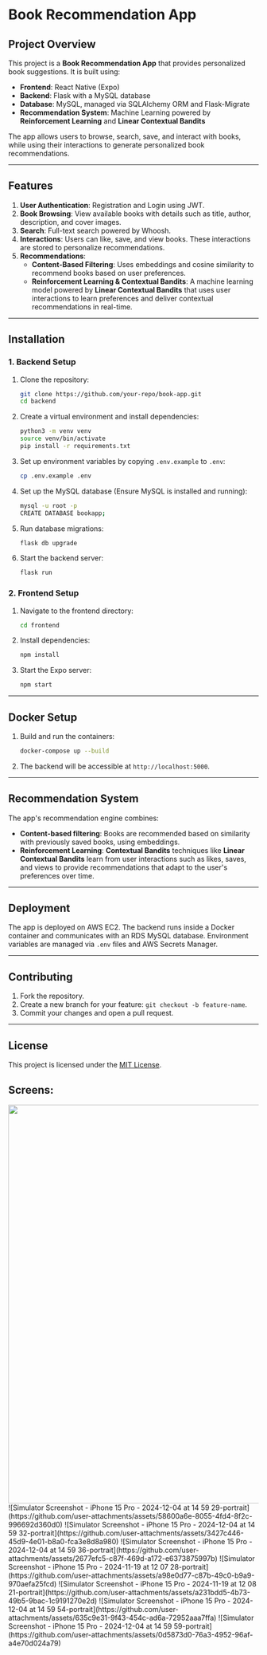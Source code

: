 # Book Recommendation App

## Project Overview

This project is a **Book Recommendation App** that provides personalized book suggestions. It is built using:
- **Frontend**: React Native (Expo)
- **Backend**: Flask with a MySQL database
- **Database**: MySQL, managed via SQLAlchemy ORM and Flask-Migrate
- **Recommendation System**: Machine Learning powered by **Reinforcement Learning** and **Linear Contextual Bandits**

The app allows users to browse, search, save, and interact with books, while using their interactions to generate personalized book recommendations.

---

## Features

1. **User Authentication**: Registration and Login using JWT.
2. **Book Browsing**: View available books with details such as title, author, description, and cover images.
3. **Search**: Full-text search powered by Whoosh.
4. **Interactions**: Users can like, save, and view books. These interactions are stored to personalize recommendations.
5. **Recommendations**:
   - **Content-Based Filtering**: Uses embeddings and cosine similarity to recommend books based on user preferences.
   - **Reinforcement Learning & Contextual Bandits**: A machine learning model powered by **Linear Contextual Bandits** that uses user interactions to learn preferences and deliver contextual recommendations in real-time.

---

## Installation

### 1. Backend Setup
1. Clone the repository:
    ```bash
    git clone https://github.com/your-repo/book-app.git
    cd backend
    ```

2. Create a virtual environment and install dependencies:
    ```bash
    python3 -m venv venv
    source venv/bin/activate
    pip install -r requirements.txt
    ```

3. Set up environment variables by copying `.env.example` to `.env`:
    ```bash
    cp .env.example .env
    ```

4. Set up the MySQL database (Ensure MySQL is installed and running):
    ```bash
    mysql -u root -p
    CREATE DATABASE bookapp;
    ```

5. Run database migrations:
    ```bash
    flask db upgrade
    ```

6. Start the backend server:
    ```bash
    flask run
    ```

### 2. Frontend Setup
1. Navigate to the frontend directory:
    ```bash
    cd frontend
    ```

2. Install dependencies:
    ```bash
    npm install
    ```

3. Start the Expo server:
    ```bash
    npm start
    ```

---

## Docker Setup

1. Build and run the containers:
    ```bash
    docker-compose up --build
    ```

2. The backend will be accessible at `http://localhost:5000`.

---

## Recommendation System

The app's recommendation engine combines:
- **Content-based filtering**: Books are recommended based on similarity with previously saved books, using embeddings.
- **Reinforcement Learning**: **Contextual Bandits** techniques like **Linear Contextual Bandits** learn from user interactions such as likes, saves, and views to provide recommendations that adapt to the user's preferences over time.

---

## Deployment

The app is deployed on AWS EC2. The backend runs inside a Docker container and communicates with an RDS MySQL database. Environment variables are managed via `.env` files and AWS Secrets Manager.

---

## Contributing

1. Fork the repository.
2. Create a new branch for your feature: `git checkout -b feature-name`.
3. Commit your changes and open a pull request.

---

## License

This project is licensed under the [MIT License](LICENSE).

## Screens:
<img src="https://github.com/user-attachments/assets/58600a6e-8055-4fd4-8f2c-996692d360d0" width="800">
![Simulator Screenshot - iPhone 15 Pro - 2024-12-04 at 14 59 29-portrait](https://github.com/user-attachments/assets/58600a6e-8055-4fd4-8f2c-996692d360d0)
![Simulator Screenshot - iPhone 15 Pro - 2024-12-04 at 14 59 32-portrait](https://github.com/user-attachments/assets/3427c446-45d9-4e01-b8a0-fca3e8d8a980)
![Simulator Screenshot - iPhone 15 Pro - 2024-12-04 at 14 59 36-portrait](https://github.com/user-attachments/assets/2677efc5-c87f-469d-a172-e6373875997b)
![Simulator Screenshot - iPhone 15 Pro - 2024-11-19 at 12 07 28-portrait](https://github.com/user-attachments/assets/a98e0d77-c87b-49c0-b9a9-970aefa25fcd)
![Simulator Screenshot - iPhone 15 Pro - 2024-11-19 at 12 08 21-portrait](https://github.com/user-attachments/assets/a231bdd5-4b73-49b5-9bac-1c9191270e2d)
![Simulator Screenshot - iPhone 15 Pro - 2024-12-04 at 14 59 54-portrait](https://github.com/user-attachments/assets/635c9e31-9f43-454c-ad6a-72952aaa7ffa)
![Simulator Screenshot - iPhone 15 Pro - 2024-12-04 at 14 59 59-portrait](https://github.com/user-attachments/assets/0d5873d0-76a3-4952-96af-a4e70d024a79)
